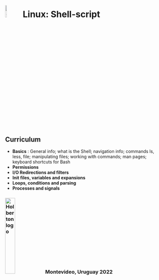 # <a> <img src="https://automatedprogrammer.sh/wp-content/uploads/2018/05/cropped-Linux-Shell.png" alt="Shell Linux" width=10% heigth=10% ></img></a> Linux: Shell-script

## Curriculum
- **Basics** : General info; what is the Shell; navigation info; commands ls, less, file; manipulating files; working with commands; man pages; keyboard shortcuts for Bash
- **Permissions**
- **I/O Redirections and filters**
- **Init files, variables and expansions**
- **Loops, conditions and parsing**
- **Processes and signals**

### <a> <img src="https://apply.holbertonschool.com/holberton-logo.png" alt="Holberton logo" width=25% heigth=25% ></img></a> Montevideo, Uruguay 2022

